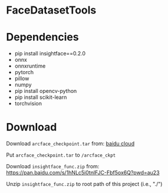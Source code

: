 # FaceDatasetTools
 
# Dependencies
- pip install insightface==0.2.0
- onnx
- onnxruntime
- pytorch
- pillow
- numpy
- pip install opencv-python
- pip install scikit-learn
- torchvision

# Download
Download ```arcface_checkpoint.tar``` from:
[baidu cloud](https://pan.baidu.com/s/1QjPZNojXI51tGbZvXH_Waw?pwd=au23 )

Put ```arcface_checkpoint.tar``` to ```/arcface_ckpt```

Download ```insightface_func.zip``` from:
https://pan.baidu.com/s/1hNLc5i0tnlFJC-Fbf5ox6Q?pwd=au23 

Unzip ```insightface_func.zip``` to root path of this project (i.e., "./")